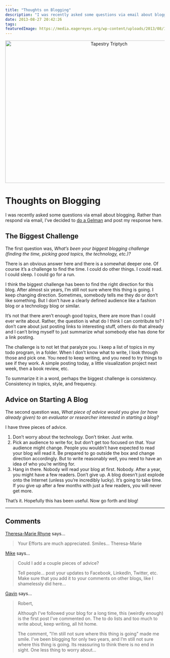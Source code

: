 ```yaml
---
title: "Thoughts on Blogging"
description: "I was recently asked some questions via email about blogging. Rather than respond via email, I’ve decided to do a Gelman and post my response here."
date: 2013-08-27 20:42:26
tags: 
featuredImage: https://media.eagereyes.org/wp-content/uploads/2013/08/1280px-Hoes_one_cylinder_printing_press.png
---
```


<p align="center"><img alt="Tapestry Triptych" src="https://media.eagereyes.org/wp-content/uploads/2013/08/1280px-Hoes_one_cylinder_printing_press.png" width="640" height="450" /></p>

# Thoughts on Blogging

I was recently asked some questions via email about blogging. Rather than respond via email, I’ve decided to <a href="http://andrewgelman.com">do a Gelman</a> and post my response here.

## The Biggest Challenge

The first question was, <em>What’s been your biggest blogging challenge (finding the time, picking good topics, the technology, etc.)?</em>

There is an obvious answer here and there is a somewhat deeper one. Of course it’s a challenge to find the time. I could do other things. I could read. I could sleep. I could go for a run.

I think the biggest challenge has been to find the right direction for this blog. After almost six years, I’m still not sure where this thing is going. I keep changing direction. Sometimes, somebody tells me they do or don’t like something. But I don’t have a clearly defined audience like a fashion blog or a technology blog or similar.

It’s not that there aren’t enough good topics, there are more than I could ever write about. Rather, the question is what do I think I can contribute to? I don’t care about just posting links to interesting stuff, others do that already and I can’t bring myself to just summarize what somebody else has done for a link posting.

The challenge is to not let that paralyze you. I keep a list of topics in my todo program, in a folder. When I don’t know what to write, I look through those and pick one. You need to keep writing, and you need to try things to see if they work. A simple posting today, a little visualization project next week, then a book review, etc.

To summarize it in a word, perhaps the biggest challenge is consistency. Consistency in topics, style, and frequency.

## Advice on Starting A Blog

The second question was, <em>What piece of advice would you give (or have already given) to an evaluator or researcher interested in starting a blog?</em>

I have three pieces of advice.
<ol>
	<li>Don’t worry about the technology. Don’t tinker. Just write.</li>
	<li>Pick an audience to write for, but don’t get too focused on that. Your audience might change. People you wouldn’t have expected to read your blog will read it. Be prepared to go outside the box and change direction accordingly. But to write reasonably well, you need to have an idea of who you’re writing for.</li>
	<li>Hang in there. Nobody will read your blog at first. Nobody. After a year, you might have a few readers. Don’t give up. A blog doesn’t just explode onto the Internet (unless you’re incredibly lucky). It’s going to take time. If you give up after a few months with just a few readers, you will never get more.</li>
</ol>
That’s it. Hopefully this has been useful. Now go forth and blog!


<PostedBy />


<aside class="comments">

---
## Comments

<a href="http://theresamarierhyne.com/" rel="nofollow noopener" target="_blank">Theresa-Marie Rhyne</a> says…
>	Your Efforts are much appreciated.  Smiles... Theresa-Marie

<a href="http://www.fortunecookiebi.com" rel="nofollow noopener" target="_blank">Mike</a> says…
>	Could I add a couple pieces of advice?
>	
>	Tell people... post your updates to Facebook, LinkedIn, Twitter, etc. 
>	Make sure that you add it to your comments on other blogs, like I shamelessly did here...

<a href="http://makeapowerfulpoint.com" rel="nofollow noopener" target="_blank">Gavin</a> says…
>	Robert,
>	
>	Although I've followed your blog for a long time, this (weirdly enough) is the first post I've commented on. The to do lists and too much to write about, keep writing, all hit home.
>	
>	The comment, "I’m still not sure where this thing is going" made me smile. I've been blogging for only two years, and I’m still not sure where this thing is going. Its reassuring to think there is no end in sight. One less thing to worry about...

</aside>

